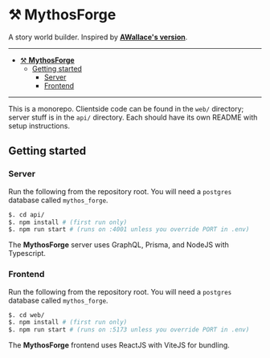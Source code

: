 # ⚒ **MythosForge**

A story world builder. Inspired by [**AWallace's version**](https://github.com/vawallace/novel-manager).

---

- [⚒ **MythosForge**](#-mythos-forge)
  - [Getting started](#getting-started)
    - [Server](#server)
    - [Frontend](#frontend)

---

This is a monorepo. Clientside code can be found in the `web/` directory; server stuff is in the `api/` directory. Each should have its own README with setup instructions.

## Getting started

### Server
Run the following from the repository root. You will need a `postgres` database called `mythos_forge`. 
```bash
$. cd api/ 
$. npm install # (first run only)
$. npm run start # (runs on :4001 unless you override PORT in .env)
```
The **MythosForge** server uses GraphQL, Prisma, and NodeJS with Typescript. 

### Frontend
Run the following from the repository root. You will need a `postgres` database called `mythos_forge`. 
```bash
$. cd web/ 
$. npm install # (first run only)
$. npm run start # (runs on :5173 unless you override PORT in .env)
```
The **MythosForge** frontend uses ReactJS with ViteJS for bundling. 

